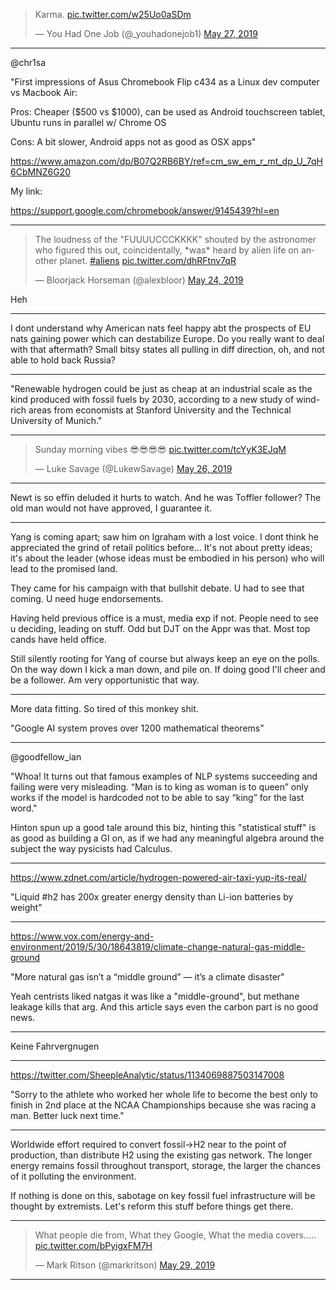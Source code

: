 
<blockquote class="twitter-tweet" data-lang="en"><p lang="et" dir="ltr">Karma. <a href="https://t.co/w25Uo0aSDm">pic.twitter.com/w25Uo0aSDm</a></p>&mdash; You Had One Job (@_youhadonejob1) <a href="https://twitter.com/_youhadonejob1/status/1132909102047354882?ref_src=twsrc%5Etfw">May 27, 2019</a></blockquote>
<script async src="https://platform.twitter.com/widgets.js" charset="utf-8"></script>

---

@chr1sa

"First impressions of Asus Chromebook Flip c434 as a Linux dev computer vs Macbook Air:

Pros: Cheaper ($500 vs $1000), can be used as Android touchscreen tablet, Ubuntu runs in parallel w/ Chrome OS

Cons: A bit slower, Android apps not as good as OSX apps"

https://www.amazon.com/dp/B07Q2RB6BY/ref=cm_sw_em_r_mt_dp_U_7qH6CbMNZ6G20

My link:

https://support.google.com/chromebook/answer/9145439?hl=en

---

<blockquote class="twitter-tweet" data-lang="en"><p lang="en" dir="ltr">The loudness of the &quot;FUUUUCCCKKKK&quot; shouted by the astronomer who figured this out, coincidentally, *was* heard by alien life on another planet. <a href="https://twitter.com/hashtag/aliens?src=hash&amp;ref_src=twsrc%5Etfw">#aliens</a> <a href="https://t.co/dhRFtnv7qR">pic.twitter.com/dhRFtnv7qR</a></p>&mdash; Bloorjack Horseman (@alexbloor) <a href="https://twitter.com/alexbloor/status/1132022231134023681?ref_src=twsrc%5Etfw">May 24, 2019</a></blockquote>
<script async src="https://platform.twitter.com/widgets.js" charset="utf-8"></script>

Heh

---

I dont understand why American nats feel happy abt the prospects of EU
nats gaining power which can destabilize Europe. Do you really want to
deal with that aftermath? Small bitsy states all pulling in diff
direction, oh, and not able to hold back Russia?

---

"Renewable hydrogen could be just as cheap at an industrial scale as
the kind produced with fossil fuels by 2030, according to a new study
of wind-rich areas from economists at Stanford University and the
Technical University of Munich."

---

<blockquote class="twitter-tweet" data-lang="en"><p lang="en" dir="ltr">Sunday morning vibes 😎😎😎😎 <a href="https://t.co/tcYyK3EJqM">pic.twitter.com/tcYyK3EJqM</a></p>&mdash; Luke Savage (@LukewSavage) <a href="https://twitter.com/LukewSavage/status/1132682155996405760?ref_src=twsrc%5Etfw">May 26, 2019</a></blockquote>
<script async src="https://platform.twitter.com/widgets.js" charset="utf-8"></script>

---

Newt is so effin deluded it hurts to watch. And he was Toffler
follower? The old man would not have approved, I guarantee it.

---

Yang is coming apart; saw him on Igraham with a lost voice. I dont
think he appreciated the grind of retail politics before... It's not
about pretty ideas; it's about the leader (whose ideas must be
embodied in his person) who will lead to the promised land.

They came for his campaign with that bullshit debate. U had to see
that coming. U need huge endorsements.

Having held previous office is a must, media exp if not. People need
to see u deciding, leading on stuff. Odd but DJT on the Appr was
that. Most top cands have held office.

Still silently rooting for Yang of course but always keep an eye on
the polls. On the way down I kick a man down, and pile on. If doing
good I'll cheer and be a follower. Am very opportunistic that way.

---

More data fitting. So tired of this monkey shit.

"Google AI system proves over 1200 mathematical theorems"

---

@goodfellow_ian

"Whoa! It turns out that famous examples of NLP systems succeeding and failing were very misleading. “Man is to king as woman is to queen” only works if the model is hardcoded not to be able to say “king” for the last word."

Hinton spun up a good tale around this biz, hinting this "statistical stuff" is as good as building a GI on, as if we had any meaningful algebra around the subject the way pysicists had Calculus.

---

https://www.zdnet.com/article/hydrogen-powered-air-taxi-yup-its-real/

"Liquid #h2 has 200x greater energy density than Li-ion batteries by weight"

---

https://www.vox.com/energy-and-environment/2019/5/30/18643819/climate-change-natural-gas-middle-ground

"More natural gas isn’t a “middle ground” — it’s a climate disaster"

Yeah centrists liked natgas it was like a "middle-ground", but methane leakage kills that arg. And this article says even the carbon part is no good news.

---

Keine Fahrvergnugen

---

https://twitter.com/SheepleAnalytic/status/1134069887503147008

"Sorry to the athlete who worked her whole life to become the best only to finish in 2nd place at the NCAA Championships because she was racing a man. Better luck next time."

---

Worldwide effort required to convert fossil->H2 near to the point of production, than distribute H2 using the existing gas network. The longer energy remains fossil throughout transport, storage, the larger the chances of it polluting the environment.

If nothing is done on this, sabotage on key fossil fuel infrastructure will be thought by extremists. Let's reform this stuff before things get there.

---

<blockquote class="twitter-tweet" data-lang="en"><p lang="en" dir="ltr">What people die from, What they Google, What the media covers..... <a href="https://t.co/bPyigxFM7H">pic.twitter.com/bPyigxFM7H</a></p>&mdash; Mark Ritson (@markritson) <a href="https://twitter.com/markritson/status/1133794330513235968?ref_src=twsrc%5Etfw">May 29, 2019</a></blockquote>
<script async src="https://platform.twitter.com/widgets.js" charset="utf-8"></script>

---






















